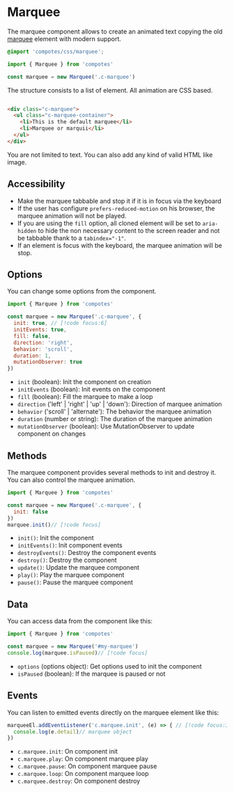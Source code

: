 # Marquee

The marquee component allows to create an animated text copying the old [marquee](https://developer.mozilla.org/fr/docs/Web/HTML/Element/marquee) element with modern support.

```scss
@import 'compotes/css/marquee';
```

```js
import { Marquee } from 'compotes'

const marquee = new Marquee('.c-marquee')
```

The structure consists to a list of element. All animation are CSS based.

```html

<div class="c-marquee">
  <ul class="c-marquee-container">
    <li>This is the default marquee</li>
    <li>Marquee or marquii</li>
  </ul>
</div>
```

You are not limited to text. You can also add any kind of valid HTML like image.

## Accessibility

- Make the marquee tabbable and stop it if it is in focus via the keyboard
- If the user has configure `prefers-reduced-motion` on his browser, the marquee animation will not be played.
- If you are using the `fill` option, all cloned element will be set to `aria-hidden` to hide the non necessary content to the screen reader and not be tabbable thank to a `tabindex="-1"`.
- If an element is focus with the keyboard, the marquee animation will be stop.

## Options

You can change some options from the component.

```js
import { Marquee } from 'compotes'

const marquee = new Marquee('.c-marquee', {
  init: true, // [!code focus:6]
  initEvents: true,
  fill: false,
  direction: 'right',
  behavior: 'scroll',
  duration: 1,
  mutationObserver: true
})
```

- `init` (boolean): Init the component on creation
- `initEvents` (boolean): Init events on the component
- `fill` (boolean): Fill the marquee to make a loop
- `direction` ('left' | 'right' | 'up' | 'down'): Direction of marquee animation
- `behavior` ('scroll' | 'alternate'): The behavior the marquee animation
- `duration` (number or string): The duration of the marquee animation
- `mutationObserver` (boolean): Use MutationObserver to update component on changes

## Methods

The marquee component provides several methods to init and destroy it. You can also control the marquee animation.

```js
import { Marquee } from 'compotes'

const marquee = new Marquee('.c-marquee', {
  init: false
})
marquee.init()// [!code focus]
```

- `init()`: Init the component
- `initEvents()`: Init component events
- `destroyEvents()`: Destroy the component events
- `destroy()`: Destroy the component
- `update()`: Update the marquee component
- `play()`: Play the marquee component
- `pause()`: Pause the marquee component

## Data

You can access data from the component like this:

```js
import { Marquee } from 'compotes'

const marquee = new Marquee('#my-marquee')
console.log(marquee.isPaused)// [!code focus]
```

- `options` (options object): Get options used to init the component
- `isPaused` (boolean): If the marquee is paused or not

## Events

You can listen to emitted events directly on the marquee element like this:

```js
marqueeEl.addEventListener('c.marquee.init', (e) => { // [!code focus:3]
  console.log(e.detail)// marquee object
})
```

- `c.marquee.init`: On component init
- `c.marquee.play`: On component marquee play
- `c.marquee.pause`: On component marquee pause
- `c.marquee.loop`: On component marquee loop
- `c.marquee.destroy`: On component destroy

